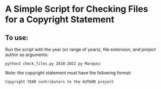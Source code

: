 # A Simple Script for Checking Files for a Copyright Statement

## To use:

Run the script with the year (or range of years), file extension, and project author as arguments:

`python3 check_files.py 2018-2022 py Marquez`

Note: the copyright statement must have the following format:

`Copyright YEAR contributors to the AUTHOR project`